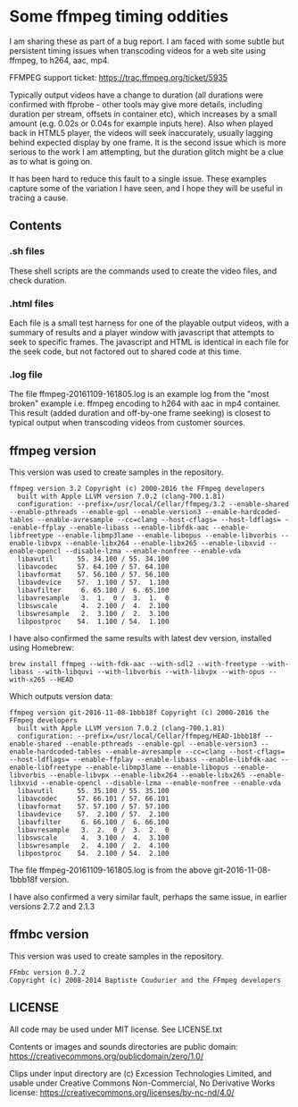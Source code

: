 # Some ffmpeg timing oddities 

I am sharing these as part of a bug report. I am faced with some subtle but persistent timing issues when transcoding
videos for a web site using ffmpeg, to h264, aac, mp4.

FFMPEG support ticket: https://trac.ffmpeg.org/ticket/5935

Typically output videos have a change to duration (all durations were confirmed with ffprobe - other tools may give
more details, including duration per stream, offsets in container etc), which increases by a small amount
(e.g. 0.02s or 0.04s for example inputs here). Also when played back in HTML5 player, the videos will seek inaccurately,
usually lagging behind expected display by one frame. It
is the second issue which is more serious to the work I am attempting, but the duration glitch might be a clue as to
what is going on.

It has been hard to reduce this fault to a single issue. These examples capture some of the variation I have seen, and I hope 
they will be useful in tracing a cause.

## Contents

### .sh files

These shell scripts are the commands used to create the video files, and check duration.

### .html files

Each file is a small test harness for one of the playable output videos, with a summary of results and a player window with
javascript that attempts to seek to specific frames. The javascript and HTML is identical in each file for the seek code, but
not factored out to shared code at this time.

### .log file

The file ffmpeg-20161109-161805.log is an example log from the "most broken" example i.e. ffmpeg encoding
to h264 with aac in mp4 container. This result (added duration and off-by-one frame seeking)
is closest to typical output when transcoding videos from customer sources.

## ffmpeg version

This version was used to create samples in the repository.

```
ffmpeg version 3.2 Copyright (c) 2000-2016 the FFmpeg developers
  built with Apple LLVM version 7.0.2 (clang-700.1.81)
  configuration: --prefix=/usr/local/Cellar/ffmpeg/3.2 --enable-shared --enable-pthreads --enable-gpl --enable-version3 --enable-hardcoded-tables --enable-avresample --cc=clang --host-cflags= --host-ldflags= --enable-ffplay --enable-libass --enable-libfdk-aac --enable-libfreetype --enable-libmp3lame --enable-libopus --enable-libvorbis --enable-libvpx --enable-libx264 --enable-libx265 --enable-libxvid --enable-opencl --disable-lzma --enable-nonfree --enable-vda
  libavutil      55. 34.100 / 55. 34.100
  libavcodec     57. 64.100 / 57. 64.100
  libavformat    57. 56.100 / 57. 56.100
  libavdevice    57.  1.100 / 57.  1.100
  libavfilter     6. 65.100 /  6. 65.100
  libavresample   3.  1.  0 /  3.  1.  0
  libswscale      4.  2.100 /  4.  2.100
  libswresample   2.  3.100 /  2.  3.100
  libpostproc    54.  1.100 / 54.  1.100
```

I have also confirmed the same results with latest dev version, installed using Homebrew:

```
brew install ffmpeg --with-fdk-aac --with-sdl2 --with-freetype --with-libass --with-libquvi --with-libvorbis --with-libvpx --with-opus --with-x265 --HEAD
```

Which outputs version data:

```
ffmpeg version git-2016-11-08-1bbb18f Copyright (c) 2000-2016 the FFmpeg developers
  built with Apple LLVM version 7.0.2 (clang-700.1.81)
  configuration: --prefix=/usr/local/Cellar/ffmpeg/HEAD-1bbb18f --enable-shared --enable-pthreads --enable-gpl --enable-version3 --enable-hardcoded-tables --enable-avresample --cc=clang --host-cflags= --host-ldflags= --enable-ffplay --enable-libass --enable-libfdk-aac --enable-libfreetype --enable-libmp3lame --enable-libopus --enable-libvorbis --enable-libvpx --enable-libx264 --enable-libx265 --enable-libxvid --enable-opencl --disable-lzma --enable-nonfree --enable-vda
  libavutil      55. 35.100 / 55. 35.100
  libavcodec     57. 66.101 / 57. 66.101
  libavformat    57. 57.100 / 57. 57.100
  libavdevice    57.  2.100 / 57.  2.100
  libavfilter     6. 66.100 /  6. 66.100
  libavresample   3.  2.  0 /  3.  2.  0
  libswscale      4.  3.100 /  4.  3.100
  libswresample   2.  4.100 /  2.  4.100
  libpostproc    54.  2.100 / 54.  2.100
```

The file ffmpeg-20161109-161805.log is from the above git-2016-11-08-1bbb18f version.

I have also confirmed a very similar fault, perhaps the same issue, in earlier versions 2.7.2 and 2.1.3

## ffmbc version

This version was used to create samples in the repository.

```
FFmbc version 0.7.2
Copyright (c) 2008-2014 Baptiste Coudurier and the FFmpeg developers
```

## LICENSE

All code may be used under MIT license. See LICENSE.txt

Contents or images and sounds directories are public domain: https://creativecommons.org/publicdomain/zero/1.0/

Clips under input directory are (c) Excession Technologies Limited, and usable under Creative Commons Non-Commercial,
No Derivative Works license: https://creativecommons.org/licenses/by-nc-nd/4.0/

